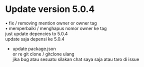 # Update version 5.0.4
• fix / removing mention owner or owner tag<br>
• memperbaiki / menghapus nomor owner ke tag<br>
just update depencies to 5.0.4<br>
update saja depensi ke 5.0.4<br>
* update package.json<br>
or re git clone / gitclone ulang<br>
jika bug atau sesuatu silakan chat saya saja atau taro di issue

